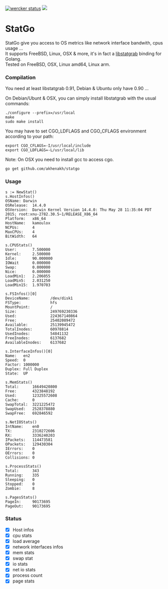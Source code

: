 [![wercker status](https://app.wercker.com/status/c56e26bf18be587114d26764a7a0ce7a/m "wercker status")](https://app.wercker.com/project/bykey/c56e26bf18be587114d26764a7a0ce7a) [![](https://godoc.org/github.com/akhenakh/statgo?status.png)](http://godoc.org/github.com/akhenakh/statgo) 

StatGo
======
StatGo give you access to OS metrics like network interface bandwith, cpus usage ...  
It supports FreeBSD, Linux, OSX & more, it's in fact a [libstatgrab](http://www.i-scream.org/libstatgrab/) binding for Golang.  
Tested on FreeBSD, OSX, Linux amd64, Linux arm.


### Compilation 
You need at least libstatgrab 0.91, Debian & Ubuntu only have 0.90 ...

On Debian/Ubunt & OSX, you can simply install libstatgrab with the usual commands:
```
./configure --prefix=/usr/local
make
sudo make install
```

You may have to set CGO_LDFLAGS and CGO_CFLAGS environment according to your path:
```
export CGO_CFLAGS=-I/usr/local/include
export CGO_LDFLAGS=-L/usr/local/lib
```

Note: On OSX you need to install gcc to access cgo.

    go get github.com/akhenakh/statgo

### Usage
```
s := NewStat()
s.HostInfos()
OSName: Darwin
OSRelease:  14.4.0
OSVersion:  Darwin Kernel Version 14.4.0: Thu May 28 11:35:04 PDT 2015; root:xnu-2782.30.5~1/RELEASE_X86_64
Platform:   x86_64
HostName:   kamoulox
NCPUs:      4
MaxCPUs:    4
BitWidth:   64

s.CPUStats()
User:       7.500000
Kernel:     2.500000
Idle:       90.000000
IOWait      0.000000
Swap:       0.000000
Nice:       0.000000
LoadMin1:   2.206055
LoadMin5:   2.031250
LoadMin15:  1.970703

s.FSInfos()[0]
DeviceName:         /dev/disk1
FSType:             hfs
MountPoint:         /
Size:               249769230336
Used:               224367140864
Free:               25402089472
Available:          25139945472
TotalInodes:        60978814
UsedInodes:         54841132
FreeInodes:         6137682
AvailableInodes:    6137682

s.InterfaceInfos()[0]
Name:   en2
Speed:  0
Factor: 1000000
Duplex: Full Duplex
State:  UP

s.MemStats()
Total:      16649420800
Free:       4323848192
Used:       12325572608
Cache:      0
SwapTotal:  3221225472
SwapUsed:   2528378880
SwapFree:   692846592

s.NetIOStats()
IntName:    en0
TX:         2310272606
RX:         3336240203
IPackets:   114473581
OPackets:   129430304
IErrors:    0
OErrors:    0
Collisions: 0

s.ProcessStats()
Total:      343
Running:    335
Sleeping:   0
Stopped:    0
Zombie:     8

s.PagesStats()
PageIn:     90173695
PageOut:    90173695
```

### Status

- [x]  Host infos
- [x]  cpu stats
- [x]  load average
- [x]  network interfaces infos
- [x]  mem stats
- [x]  swap stat 
- [x]  io stats
- [x]  net io stats
- [x]  process count
- [x]  page stats
